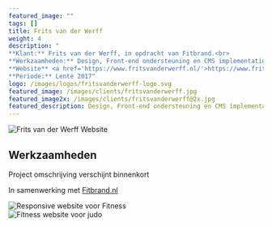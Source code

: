 ```yaml
---
featured_image: ""
tags: []
title: Frits van der Werff
weight: 4
description: "
**Klant:** Frits van der Werff, in opdracht van Fitbrand.<br> 
**Werkzaamheden:** Design, Front-end ondersteuning en CMS implementatie<br>
**Website** <a href='https://www.fritsvanderwerff.nl/'>https://www.fritsvanderwerff.nl/</a><br>
**Periode:** Lente 2017"
logo: /images/logos/fritsvanderwerff-logo.svg
featured_image: /images/clients/fritsvanderwerff.jpg
featured_image2x: /images/clients/fritsvanderwerff@2x.jpg
featured_description: Design, Front-end ondersteuning en CMS implementatie
---
```



<div class="wrapper bg-gray-light clearfix">
 <div class="layout p3-lr p10-t">
 <div class="case center m10-b">
  <img 
    class="block" src="/images/clients/frits/frits-home.png" alt="Frits van der Werff Website">
  </div>
 </div>
</div>

<div class="layout p10-t p3-lr m10-b">
  <div class="w-large">
    <h2 class="f2 m2-b">Werkzaamheden</h2>
    <p>Project omschrijving verschijnt binnenkort </p>
    <p>In samenwerking met <a href="http://fitbrand.nl/">Fitbrand.nl</a></p>
  </div>
</div>


<div class="wrapper bg-frits-red clearfix">
 <div class="layout p3-lr p10-t">
  <div class="case center m10-b">
    <img 
    class="block" src="/images/clients/frits/frits-mobile.png" alt="Responsive website voor Fitness">
    </div>
 </div>
</div>

<div class="wrapper bg-gray-light clearfix">
 <div class="layout p3-lr p10-t">
 <div class="case center m10-b">
    <img class="block" src="/images/clients/frits/frits-judo.png"  alt="Fitness website voor judo">
    </div>
 </div>
</div>
